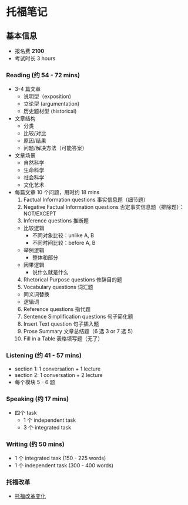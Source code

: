 # 托福笔记

## 基本信息 

- 报名费 **2100**
- 考试时长 3 hours

### Reading (约 54 - 72 mins)

- 3-4 篇文章
  - 说明型（exposition)
  - 立论型 (argumentation)
  - 历史题材型 (historical)
- 文章结构
  - 分类
  - 比较/对比
  - 原因/结果
  - 问题/解决方法（可能答案）
- 文章场景
  - 自然科学
  - 生命科学
  - 社会科学
  - 文化艺术
- 每篇文章 10 个问题，用时约 18 mins
  1. Factual Information questions 事实信息题（细节题）
  2. Negative Factual Information questions 否定事实信息题（排除题）：NOT/EXCEPT
  3. Inference questions 推断题
    - 比较逻辑
      - 不同对象比较：unlike A, B
      - 不同时间比较：before A, B
    - 举例逻辑
      - 整体和部分
    - 因果逻辑
      - 说什么就是什么
  4. Rhetorical Purpose questions 修辞目的题
  5. Vocabulary questions 词汇题
    - 同义词替换
    - 逻辑词
  6. Reference questions 指代题
  7. Sentence Simplification questions 句子简化题
  8. Insert Text question 句子插入题
  9. Prose Summary 文章总结题（6 选 3 or 7 选 5）
  10. Fill in a Table 表格填写题（无了）




### Listening (约 41 - 57 mins)

- section 1: 1 conversation + 1 lecture
- section 2: 1 conversation + 2 lecture
- 每个模块 5 - 6 题

### Speaking (约 17 mins)

- 四个 task
  - 1 个 independent task
  - 3 个 integrated task

### Writing (约 50 mins)

- 1 个 integrated task (150 - 225 words)
- 1 个 independent task (300 - 400 words)


### 托福改革

- [托福改革变化](http://toefl.xdf.cn/201905/10920127.html)